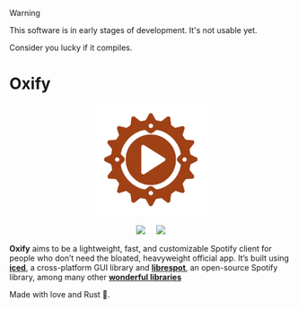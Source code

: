 
> [!WARNING]
> This software is in early stages of development. It's not usable yet.
> 
> Consider you lucky if it compiles.

# Oxify
<p align="center">
  <img src="img/oxify-transparent.png" width="200"/>
</p>

<p align="center">
  <img src="https://github.com/SharliBeicon/oxify/actions/workflows/rust.yml/badge.svg"/>
  &nbsp;&nbsp;&nbsp;
  <img src="https://gist.githubusercontent.com/hecrj/ad7ecd38f6e47ff3688a38c79fd108f0/raw/74384875ecbad02ae2a926425e9bcafd0695bade/color.svg" width="100"/>
</p>

**Oxify** aims to be a lightweight, fast, and customizable Spotify client for people who don’t need the bloated, heavyweight official app. It’s built using [**iced**](https://github.com/iced-rs/iced), a cross-platform GUI library and [**librespot**](https://github.com/librespot-org/librespot), an open-source Spotify library, among many other [**wonderful libraries**](https://github.com/SharliBeicon/oxify/blob/main/Cargo.toml)

Made with love and Rust 🦀.


